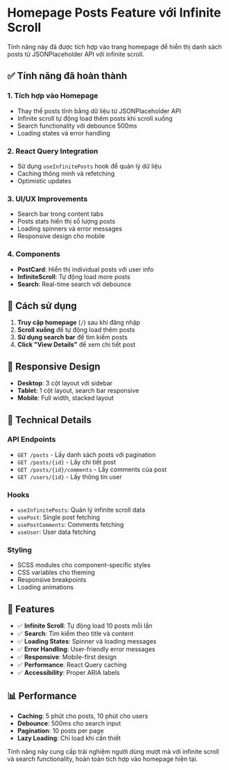 # Homepage Posts Feature với Infinite Scroll

Tính năng này đã được tích hợp vào trang homepage để hiển thị danh sách posts từ JSONPlaceholder API với infinite scroll.

## ✅ Tính năng đã hoàn thành

### 1. **Tích hợp vào Homepage**
- Thay thế posts tĩnh bằng dữ liệu từ JSONPlaceholder API
- Infinite scroll tự động load thêm posts khi scroll xuống
- Search functionality với debounce 500ms
- Loading states và error handling

### 2. **React Query Integration**
- Sử dụng `useInfinitePosts` hook để quản lý dữ liệu
- Caching thông minh và refetching
- Optimistic updates

### 3. **UI/UX Improvements**
- Search bar trong content tabs
- Posts stats hiển thị số lượng posts
- Loading spinners và error messages
- Responsive design cho mobile

### 4. **Components**
- **PostCard**: Hiển thị individual posts với user info
- **InfiniteScroll**: Tự động load more posts
- **Search**: Real-time search với debounce

## 🚀 Cách sử dụng

1. **Truy cập homepage** (`/`) sau khi đăng nhập
2. **Scroll xuống** để tự động load thêm posts
3. **Sử dụng search bar** để tìm kiếm posts
4. **Click "View Details"** để xem chi tiết post

## 📱 Responsive Design

- **Desktop**: 3 cột layout với sidebar
- **Tablet**: 1 cột layout, search bar responsive
- **Mobile**: Full width, stacked layout

## 🔧 Technical Details

### API Endpoints
- `GET /posts` - Lấy danh sách posts với pagination
- `GET /posts/{id}` - Lấy chi tiết post
- `GET /posts/{id}/comments` - Lấy comments của post
- `GET /users/{id}` - Lấy thông tin user

### Hooks
- `useInfinitePosts`: Quản lý infinite scroll data
- `usePost`: Single post fetching
- `usePostComments`: Comments fetching
- `useUser`: User data fetching

### Styling
- SCSS modules cho component-specific styles
- CSS variables cho theming
- Responsive breakpoints
- Loading animations

## 🎯 Features

- ✅ **Infinite Scroll**: Tự động load 10 posts mỗi lần
- ✅ **Search**: Tìm kiếm theo title và content
- ✅ **Loading States**: Spinner và loading messages
- ✅ **Error Handling**: User-friendly error messages
- ✅ **Responsive**: Mobile-first design
- ✅ **Performance**: React Query caching
- ✅ **Accessibility**: Proper ARIA labels

## 📊 Performance

- **Caching**: 5 phút cho posts, 10 phút cho users
- **Debounce**: 500ms cho search input
- **Pagination**: 10 posts per page
- **Lazy Loading**: Chỉ load khi cần thiết

Tính năng này cung cấp trải nghiệm người dùng mượt mà với infinite scroll và search functionality, hoàn toàn tích hợp vào homepage hiện tại.
